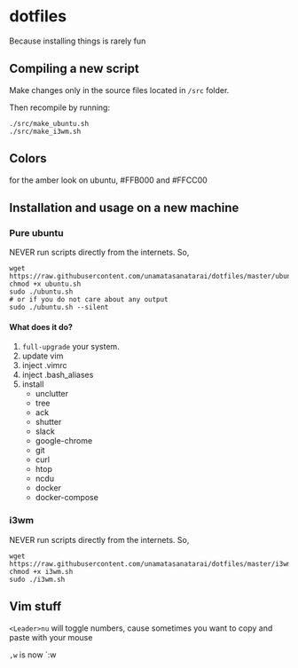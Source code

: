 # dotfiles
Because installing things is rarely fun

## Compiling a new script
Make changes only in the source files located in `/src` folder.

Then recompile by running:
```
./src/make_ubuntu.sh
./src/make_i3wm.sh
```

## Colors
for the amber look on ubuntu, #FFB000 and #FFCC00

## Installation and usage on a new machine

### Pure ubuntu

NEVER run scripts directly from the internets. So, 

```
wget https://raw.githubusercontent.com/unamatasanatarai/dotfiles/master/ubuntu.sh
chmod +x ubuntu.sh
sudo ./ubuntu.sh
# or if you do not care about any output
sudo ./ubuntu.sh --silent
```

#### What does it do?

1. `full-upgrade` your system.
1. update vim
1. inject .vimrc
1. inject .bash_aliases
1. install
    - unclutter
    - tree
    - ack
    - shutter
    - slack
    - google-chrome
    - git
    - curl
    - htop
    - ncdu
    - docker
    - docker-compose

### i3wm

NEVER run scripts directly from the internets. So, 

```
wget https://raw.githubusercontent.com/unamatasanatarai/dotfiles/master/i3wm.sh
chmod +x i3wm.sh
sudo ./i3wm.sh
```

## Vim stuff
`<Leader>nu` will toggle numbers, cause sometimes you want to copy and paste with your mouse

`,w` is now `:w<CR>
